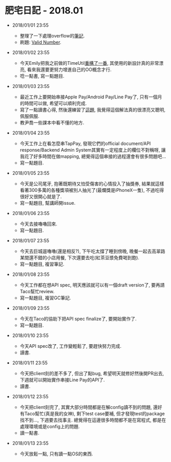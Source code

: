 # 肥宅日記 - 2018.01

* 2018/01/01 23:55
    * 整理了一下處理overflow的[筆記](https://yotsuba1022.gitbooks.io/scrapbook/content/412-overflow-of-digits.html).
    * 刷題: [Valid Number](https://github.com/yotsuba1022/LeetCode/commit/6ad5803d7108e787907620c0e3c1ebaafee27f8d).

* 2018/01/02 23:55
    * 今天Emily把我之前做的TimeUtil[重構了一番](https://github.com/yotsuba1022/uruz7-util/blob/master/src/main/java/uruz7/commons/util/time/TimeFormat.java), 其使用的新設計真的非常漂亮, 看來我還要更努力增進自己的OO概念才行.
    * 唸一點書, 寫一點題目.

* 2018/01/03 23:55
    * 最近工作上要開始串接Apple Pay/Android Pay/Line Pay了, 只有一個月的時間可以做, 希望可以順利完成.
    * 寫了一點讀書心得, 然後還練習了[這題](https://github.com/yotsuba1022/LeetCode/commit/37c71694fdb975c65b5e28a23b21b2461ac45603), 我覺得這個解法真的很漂亮又聰明, 佩服佩服.
    * 教尹喬一些課本中看不懂的地方.

* 2018/01/04 23:55
    * 今天工作上在看怎麼串TapPay, 發現它們的official document/API response/Backend Admin System其實有一定程度上的欄位不對稱呀, 讓我花了好多時間在做mapping, 總覺得這個串接的過程還會有很多問題吧...
    * 寫一點題目.

* 2018/01/05 23:55
    * 今天是公司尾牙, 抱著既期待又怕受傷害的心情投入了抽獎券, 結果就這樣看著300多萬的各種獎項被別人抽光了(最爛獎是iPhoneX一隻), 不過吃得很好又很開心就是了.
    * 寫一點題目, 幫講師開issue.

* 2018/01/06 23:55
    * 今天去接嚕嚕回來.
    * 寫一點題目.

* 2018/01/07 23:55
    * 今天去巨城遛嚕嚕(還是相反?), 下午吃太撐了睡到傍晚, 晚餐一起去高翠路某間還不錯的小店用餐, 下次還要去吃(紅茶豆漿免費喝到飽).
    * 寫一點題目, 複習筆記.

* 2018/01/08 23:55
    * 今天工作都在想API spec, 明天應該就可以有一個draft version了, 要再請Taco幫忙review.
    * 寫一點題目, 複習GC筆記.

* 2018/01/09 23:55
    * 今天在Taco的協助下把API spec finalize了, 要開始實作了.
    * 寫一點題目.

* 2018/01/10 23:55
    * 今天API spec改了, 工作變輕鬆了, 要趕快努力完成.
    * 讀書.

* 2018/01/11 23:55
    * 今天把client刻的差不多了, 但出了點bug, 希望明天就修好然後開PR出去, 下週就可以開始實作串接Line Pay的API了.
    * 讀書.

* 2018/01/12 23:55
    * 今天把client刻完了, 其實大部分時間都是在解config讀不到的問題, 還好有Taco幫忙(真是我的女神), 剩下test case要補, 但才發現test的package找不到..., 下週要去找事主. 總覺得在這邊很多時間都不是在寫程式, 都是在處理環境或是config上的問題.
    * 讀一點書.

* 2018/01/13 23:55
    * 今天放鬆一點, 只有讀一點OS的東西.
